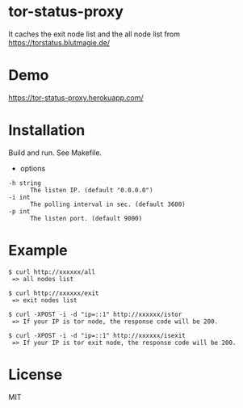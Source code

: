 # tor-status-proxy

It caches the exit node list and the all node list from https://torstatus.blutmagie.de/

# Demo

https://tor-status-proxy.herokuapp.com/

# Installation

Build and run. See Makefile.

* options

```
-h string
      The listen IP. (default "0.0.0.0")
-i int
      The polling interval in sec. (default 3600)
-p int
      The listen port. (default 9000)
```

# Example

```
$ curl http://xxxxxx/all
 => all nodes list

$ curl http://xxxxxx/exit
 => exit nodes list

$ curl -XPOST -i -d "ip=::1" http://xxxxxx/istor
 => If your IP is tor node, the response code will be 200.

$ curl -XPOST -i -d "ip=::1" http://xxxxxx/isexit
 => If your IP is tor exit node, the response code will be 200.
```

# License

MIT
